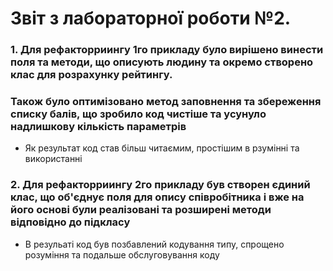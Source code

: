# Звіт з лабораторної роботи №2. 



### 1. Для рефакторриингу 1го прикладу було вирішено винести поля та методи, що описують людину та окремо створено клас для розрахунку рейтингу.
### Також було оптимізовано метод заповнення та збереження списку балів, що зробило код чистіше та усунуло надлишкову кількість параметрів
- Як результат код став більш читаємим, простішим в рзумінні та використанні

### 2. Для рефакторриингу 2го прикладу був створен єдиний клас, що об'єднує поля для опису співробітника і вже на його основі були реалізовані та розширені методи відповідно до підкласу
- В резульаті код був позбавлений кодування типу, спрощено розуміння та подальше обслуговування коду  
